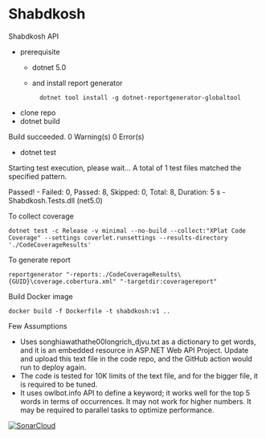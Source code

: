 # Shabdkosh
Shabdkosh API

- prerequisite
    - dotnet 5.0
    - and install report generator
    
            dotnet tool install -g dotnet-reportgenerator-globaltool

- clone repo
- dotnet build

Build succeeded.
    0 Warning(s)
    0 Error(s)

- dotnet test

Starting test execution, please wait...
A total of 1 test files matched the specified pattern.

Passed!  - Failed:     0, Passed:     8, Skipped:     0, Total:     8, Duration: 5 s - Shabdkosh.Tests.dll (net5.0)

To collect coverage

    dotnet test -c Release -v minimal --no-build --collect:"XPlat Code Coverage" --settings coverlet.runsettings --results-directory './CodeCoverageResults'

To generate report

    reportgenerator "-reports:./CodeCoverageResults\{GUID}\coverage.cobertura.xml" "-targetdir:coveragereport"    
    
Build Docker image

    docker build -f Dockerfile -t shabdkosh:v1 ..
   
Few Assumptions

- Uses songhiawathathe00longrich_djvu.txt as a dictionary to get words, and it is an embedded resource in ASP.NET Web API Project. Update and upload this text file in the code repo, and the GitHub action would run to deploy again.
- The code is tested for 10K limits of the text file, and for the bigger file, it is required to be tuned.
- It uses owlbot.info API to define a keyword; it works well for the top 5 words in terms of occurrences. It may not work for higher numbers. It may be required to parallel tasks to optimize performance.

[![SonarCloud](https://sonarcloud.io/images/project_badges/sonarcloud-black.svg)](https://sonarcloud.io/dashboard?id=amitpuri-Shabdkosh)

